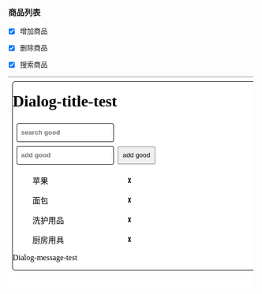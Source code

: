 ### 商品列表
- [x] 增加商品
- [x] 删除商品
- [x] 搜索商品



![project-show](https://github.com/MGboyNew/react-product-list/blob/main/img.png)
